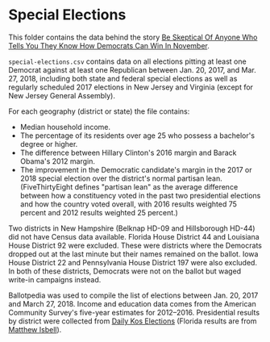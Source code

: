 # Special Elections

This folder contains the data behind the story [Be Skeptical Of Anyone Who Tells You They Know How Democrats Can Win In November](https://fivethirtyeight.com/features/be-skeptical-of-anyone-who-tells-you-they-know-how-democrats-can-win-in-november/).

`special-elections.csv` contains data on all elections pitting at least one Democrat against at least one Republican between Jan. 20, 2017, and Mar. 27, 2018, including both state and federal special elections as well as regularly scheduled 2017 elections in New Jersey and Virginia (except for New Jersey General Assembly).

For each geography (district or state) the file contains:

- Median household income.
- The percentage of its residents over age 25 who possess a bachelor's degree or higher.
- The difference between Hillary Clinton's 2016 margin and Barack Obama's 2012 margin.
- The improvement in the Democratic candidate's margin in the 2017 or 2018 special election over the district's normal partisan lean. (FiveThirtyEight defines "partisan lean" as the average difference between how a constituency voted in the past two presidential elections and how the country voted overall, with 2016 results weighted 75 percent and 2012 results weighted 25 percent.)

Two districts in New Hampshire (Belknap HD-09 and Hillsborough HD-44) did not have Census data available. Florida House District 44 and Louisiana House District 92 were excluded. These were districts where the Democrats dropped out at the last minute but their names remained on the ballot. Iowa House District 22 and Pennsylvania House District 197 were also excluded. In both of these districts, Democrats were not on the ballot but waged write-in campaigns instead.

Ballotpedia was used to compile the list of elections between Jan. 20, 2017 and March 27, 2018. Income and education data comes from the American Community Survey's five-year estimates for 2012–2016. Presidential results by district were collected from [Daily Kos Elections](https://www.dailykos.com/stories/2013/7/9/1220127/-Daily-Kos-Elections-2012-election-results-by-congressional-and-legislative-districts) (Florida results are from [Matthew Isbell](http://mcimaps.com/presidential-results-by-florida-senate-district-and-the-effects-of-redistricting/)).